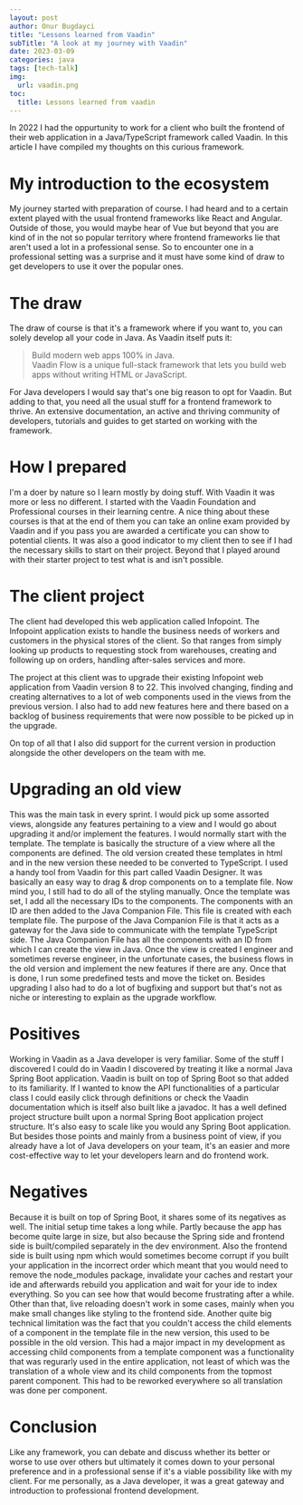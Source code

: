 ```yaml
---
layout: post
author: Onur Bugdayci
title: "Lessons learned from Vaadin"
subTitle: "A look at my journey with Vaadin"
date: 2023-03-09
categories: java
tags: [tech-talk]
img:
  url: vaadin.png
toc:
  title: Lessons learned from vaadin
---
```



In 2022 I had the oppurtunity to work for a client who built the frontend of their web application in a
Java/TypeScript framework called Vaadin. In this article I have compiled my thoughts on this curious framework.

<!--more-->

# My introduction to the ecosystem

My journey started with preparation of course. I had heard and to a certain extent played with the usual frontend frameworks like React and Angular.
Outside of those, you would maybe hear of Vue but beyond that you are kind of in the not so popular territory where frontend frameworks lie that aren't used a lot in a professional sense. So to encounter one in a professional setting was a surprise and it must have some kind of draw to get developers to use it over the popular ones.

# The draw

The draw of course is that it's a framework where if you want to, you can solely develop all your code in Java. As Vaadin itself puts it:

>Build modern web apps 100% in Java.
><br>Vaadin Flow is a unique full-stack framework that lets you build web apps without writing HTML or JavaScript.

For Java developers I would say that's one big reason to opt for Vaadin. But adding to that, you need all the usual stuff for a frontend framework to thrive.
An extensive documentation, an active and thriving community of developers, tutorials and guides to get started on working with the framework.

# How I prepared

I'm a doer by nature so I learn mostly by doing stuff. With Vaadin it was more or less no different. I started with the Vaadin Foundation and Professional courses in their learning centre. A nice thing about these courses is that at the end of them you can take an online exam provided by Vaadin and if you pass you are awarded a certificate you can show to potential clients. It was also a good indicator to my client then to see if I had the necessary skills to start on their project. Beyond that I played around with their starter project to test what is and isn't possible.

# The client project

The client had developed this web application called Infopoint. The Infopoint application exists to handle the business needs of workers and customers in the physical stores of the client. So that ranges from simply looking up products to requesting stock from warehouses, creating and following up on orders, handling after-sales services and more.

The project at this client was to upgrade their existing Infopoint web application from Vaadin version 8 to 22. This involved changing, finding and creating alternatives to a lot of web components used in the views from the previous version. I also had to add new features here and there based on a backlog of business requirements that were now possible to be picked up in the upgrade.

On top of all that I also did support for the current version in production alongside the other developers on the team with me.

# Upgrading an old view

This was the main task in every sprint. I would pick up some assorted views, alongside any features pertaining to a view and I would go about upgrading it and/or implement the features. I would normally start with the template. The template is basically the structure of a view where all the components are defined. The old version created these templates in html and in the new version these needed to be converted to TypeScript. I used a handy tool from Vaadin for this part called Vaadin Designer. It was basically an easy way to drag & drop components on to a template file. Now mind you, I still had to do all of the styling manually. Once the template was set, I add all the necessary IDs to the components. The components with an ID are then added to the Java Companion File. This file is created with each template file. The purpose of the Java Companion File is that it acts as a gateway for the Java side to communicate with the template TypeScript side. The Java Companion File has all the components with an ID from which I can create the view in Java.
Once the view is created I engineer and sometimes reverse engineer, in the unfortunate cases, the business flows in the old version and implement the new features if there are any. Once that is done, I run some predefined tests and move the ticket on. Besides upgrading I also had to do a lot of bugfixing and support but that's not as niche or interesting to explain as the upgrade workflow.

# Positives

Working in Vaadin as a Java developer is very familiar. Some of the stuff I discovered I could do in Vaadin I discovered by treating it like a normal Java Spring Boot application. Vaadin is built on top of Spring Boot so that added to its familiarity. If I wanted to know the API functionalities of a particular class I could easily click through definitions or check the Vaadin documentation which is itself also built like a javadoc. It has a well defined project structure built upon a normal Spring Boot application project structure. It's also easy to scale like you would any Spring Boot application. But besides those points and mainly from a business point of view, if you already have a lot of Java developers on your team, it's an easier and more cost-effective way to let your developers learn and do frontend work.

# Negatives

Because it is built on top of Spring Boot, it shares some of its negatives as well. The initial setup time takes a long while. Partly because the app has become quite large in size, but also because the Spring side and frontend side is built/compiled separately in the dev environment. Also the frontend side is built using npm which would sometimes become corrupt if you built your application in the incorrect order which meant that you would need to remove the node_modules package, invalidate your caches and restart your ide and afterwards rebuild you application and wait for your ide to index everything. So you can see how that would become frustrating after a while. Other than that, live reloading doesn't work in some cases, mainly when you make small changes like styling to the frontend side. Another quite big technical limitation was the fact that you couldn't access the child elements of a component in the template file in the new version, this used to be possible in the old version. This had a major impact in my development as accessing child components from a template component was a functionality that was regurarly used in the entire application, not least of which was the translation of a whole view and its child components from the topmost parent component. This had to be reworked everywhere so all translation was done per component.

# Conclusion

Like any framework, you can debate and discuss whether its better or worse to use over others but ultimately it comes down to your personal preference and in a professional sense if it's a viable possibility like with my client. For me personally, as a Java developer, it was a great gateway and introduction to professional frontend development. 




